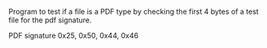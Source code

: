 Program to test if a file is a PDF type by checking the first 4 bytes of a test file for the pdf signature.

PDF signature
0x25, 0x50, 0x44, 0x46
